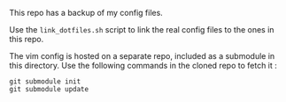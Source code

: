 This repo has a backup of my config files.

Use the `link_dotfiles.sh` script to link the real config files to the ones in
this repo.

The vim config is hosted on a separate repo, included as a submodule in this directory. Use the following commands in the cloned repo to fetch it :

```
git submodule init
git submodule update
```

